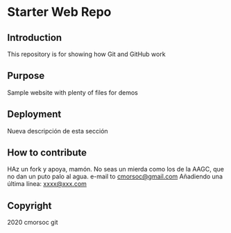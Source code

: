 # Starter Web Repo

## Introduction

This repository is for showing how Git and GitHub work

## Purpose

Sample website with plenty of files for demos

## Deployment

Nueva descripción de esta sección

## How to contribute

HAz un fork y apoya, mamón. No seas un mierda como los de la AAGC, que no dan
un puto palo al agua.
e-mail to cmorsoc@gmail.com
Añadiendo una última línea: xxxx@xxx.com

## Copyright

2020 cmorsoc git
